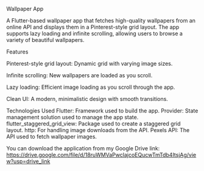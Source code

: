 Wallpaper App

A Flutter-based wallpaper app that fetches high-quality wallpapers from an online API and displays them in a Pinterest-style grid layout. The app supports lazy loading and infinite scrolling, allowing users to browse a variety of beautiful wallpapers.

Features

Pinterest-style grid layout: Dynamic grid with varying image sizes.

Infinite scrolling: New wallpapers are loaded as you scroll.

Lazy loading: Efficient image loading as you scroll through the app.

Clean UI: A modern, minimalistic design with smooth transitions.

Technologies Used
Flutter: Framework used to build the app.
Provider: State management solution used to manage the app state.
flutter_staggered_grid_view: Package used to create a staggered grid layout.
http: For handling image downloads from the API.
Pexels API: The API used to fetch wallpaper images.

You can download the application from my Google Drive
link: https://drive.google.com/file/d/18ruWMVaPwclajcoEQucwTmTdb4ItsjAg/view?usp=drive_link
